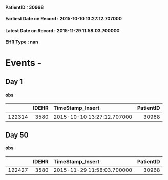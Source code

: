 
#### PatientID : 30968
#### Earliest Date on Record : 2015-10-10 13:27:12.707000
#### Latest Date on Record : 2015-11-29 11:58:03.700000
#### EHR Type : nan

# Events - 

## Day 1

#### obs
|        |   IDEHR | TimeStamp_Insert           |   PatientID |
|-------:|--------:|:---------------------------|------------:|
| 122314 |    3580 | 2015-10-10 13:27:12.707000 |       30968 |


## Day 50

#### obs
|        |   IDEHR | TimeStamp_Insert           |   PatientID |
|-------:|--------:|:---------------------------|------------:|
| 122427 |    3580 | 2015-11-29 11:58:03.700000 |       30968 |



